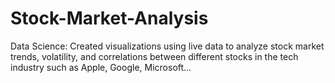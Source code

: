# Stock-Market-Analysis
Data Science: Created visualizations using live data to analyze stock market trends, volatility, and correlations between different stocks in the tech industry such as Apple, Google, Microsoft...
